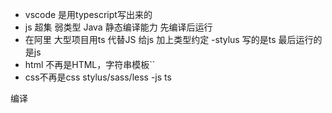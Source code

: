 - vscode 是用typescript写出来的
- js 超集 弱类型
    Java 静态编译能力 先编译后运行
- 在阿里 大型项目用ts 代替JS
    给js 加上类型约定
-stylus 
    写的是ts 最后运行的是js
- html 不再是HTML，字符串模板``
- css不再是css stylus/sass/less
-js ts

编译
